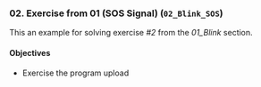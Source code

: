 ### 02. Exercise from 01 (SOS Signal) (`02_Blink_SOS`)
This an example for solving exercise *#2* from the *01_Blink* section.

#### Objectives
* Exercise the program upload

